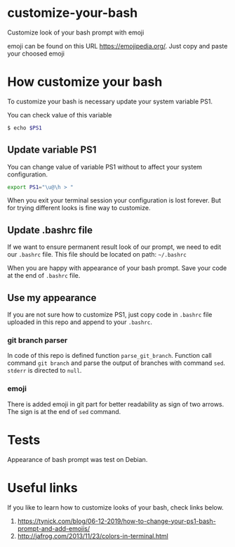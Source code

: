 # customize-your-bash
Customize look of your bash prompt with emoji

emoji can be found on this URL https://emojipedia.org/. Just copy and paste your choosed emoji

# How customize your bash
To customize your bash is necessary update your system variable PS1.

You can check value of this variable
```bash
$ echo $PS1
```

## Update variable PS1
You can change value of variable PS1 without to affect your system configuration.

```bash
export PS1="\u@\h > "
```
When you exit your terminal session your configuration is lost forever. But for trying different looks is fine way to customize.


## Update .bashrc file
If we want to ensure permanent result look of our prompt, we need to edit our `.bashrc` file.
This file should be located on path: `~/.bashrc`

When you are happy with appearance of your bash prompt. Save your code at the end of `.bashrc` file.

## Use my appearance
If you are not sure how to customize PS1, just copy code in `.bashrc` file uploaded in this repo and append to your `.bashrc`.

### git branch parser
In code of this repo is defined function `parse_git_branch`. Function call command `git branch` and parse the output of branches with command `sed`.
`stderr` is directed to `null`.

### emoji
There is added emoji in git part for better readability as sign of two arrows. The sign is at the end of `sed` command.

# Tests
Appearance of bash prompt was test on Debian.

# Useful links
If you like to learn how to customize looks of your bash, check links below.

1. https://tynick.com/blog/06-12-2019/how-to-change-your-ps1-bash-prompt-and-add-emojis/
2. http://jafrog.com/2013/11/23/colors-in-terminal.html
